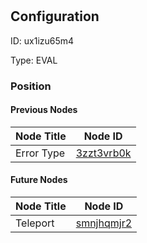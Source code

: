 # <nil>
## Configuration
ID:  ux1izu65m4

Type: EVAL 








### Position

#### Previous Nodes
| Node Title | Node ID |
| :------------- | ------------ |
| Error Type | [3zzt3vrb0k](./3zzt3vrb0k.md) | 
 
 #### Future Nodes
| Node Title | Node ID |
| :------------- | ------------ |
| Teleport |[smnjhqmjr2](./smnjhqmjr2.md) | 
